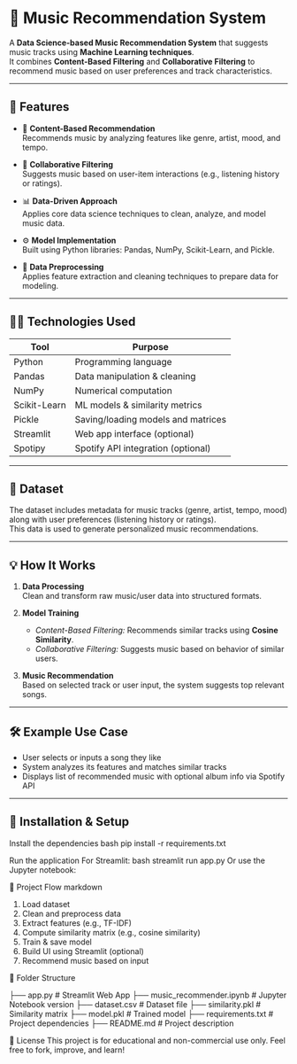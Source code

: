 # 🎵 Music Recommendation System

A **Data Science-based Music Recommendation System** that suggests music tracks using **Machine Learning techniques**.  
It combines **Content-Based Filtering** and **Collaborative Filtering** to recommend music based on user preferences and track characteristics.

---

## 📌 Features

- 🎯 **Content-Based Recommendation**  
  Recommends music by analyzing features like genre, artist, mood, and tempo.

- 🤝 **Collaborative Filtering**  
  Suggests music based on user-item interactions (e.g., listening history or ratings).

- 📊 **Data-Driven Approach**  
  Applies core data science techniques to clean, analyze, and model music data.

- ⚙️ **Model Implementation**  
  Built using Python libraries: Pandas, NumPy, Scikit-Learn, and Pickle.

- 🧹 **Data Preprocessing**  
  Applies feature extraction and cleaning techniques to prepare data for modeling.

---

## 🧑‍💻 Technologies Used

| Tool           | Purpose                                      |
|----------------|----------------------------------------------|
| Python         | Programming language                         |
| Pandas         | Data manipulation & cleaning                 |
| NumPy          | Numerical computation                        |
| Scikit-Learn   | ML models & similarity metrics               |
| Pickle         | Saving/loading models and matrices           |
| Streamlit      | Web app interface (optional)                 |
| Spotipy        | Spotify API integration (optional)           |

---

## 📝 Dataset

The dataset includes metadata for music tracks (genre, artist, tempo, mood)  
along with user preferences (listening history or ratings).  
This data is used to generate personalized music recommendations.

---

## 💡 How It Works

1. **Data Processing**  
   Clean and transform raw music/user data into structured formats.

2. **Model Training**  
   - *Content-Based Filtering:* Recommends similar tracks using **Cosine Similarity**.
   - *Collaborative Filtering:* Suggests music based on behavior of similar users.

3. **Music Recommendation**  
   Based on selected track or user input, the system suggests top relevant songs.

---

## 🛠️ Example Use Case

- User selects or inputs a song they like  
- System analyzes its features and matches similar tracks  
- Displays list of recommended music with optional album info via Spotify API

---


## 🚀 Installation & Setup

Install the dependencies
bash
     pip install -r requirements.txt

Run the application
For Streamlit:
bash
     streamlit run app.py
     Or use the Jupyter notebook:


🎯 Project Flow
markdown
1. Load dataset
2. Clean and preprocess data
3. Extract features (e.g., TF-IDF)
4. Compute similarity matrix (e.g., cosine similarity)
5. Train & save model
6. Build UI using Streamlit (optional)
7. Recommend music based on input

📂 Folder Structure

├── app.py                     # Streamlit Web App
├── music_recommender.ipynb    # Jupyter Notebook version
├── dataset.csv                # Dataset file
├── similarity.pkl             # Similarity matrix
├── model.pkl                  # Trained model
├── requirements.txt           # Project dependencies
├── README.md                  # Project description


📎 License
This project is for educational and non-commercial use only.
Feel free to fork, improve, and learn!
